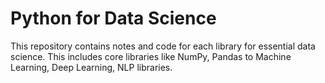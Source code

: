 # Python for Data Science
This repository contains notes and code for each library for essential data science. This includes core libraries like NumPy, Pandas to Machine Learning, Deep Learning, NLP libraries.
